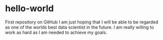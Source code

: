 # hello-world
First repository on GitHub
I am just hoping that I will be able to be regarded as one of the worlds best data scientist in the future. 
I am really willing to work as hard as I am needed to achieve my goals.
